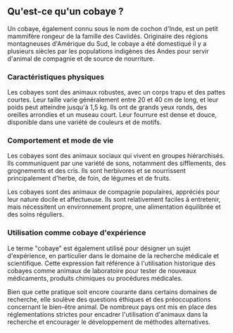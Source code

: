 ## Qu'est-ce qu'un cobaye ?

Un cobaye, également connu sous le nom de cochon d'Inde, est un petit mammifère rongeur de la famille des Caviidés. Originaire des régions montagneuses d'Amérique du Sud, le cobaye a été domestiqué il y a plusieurs siècles par les populations indigènes des Andes pour servir d'animal de compagnie et de source de nourriture.

### Caractéristiques physiques

Les cobayes sont des animaux robustes, avec un corps trapu et des pattes courtes. Leur taille varie généralement entre 20 et 40 cm de long, et leur poids peut atteindre jusqu'à 1,5 kg. Ils ont de grands yeux ronds, des oreilles arrondies et un museau court. Leur fourrure est dense et douce, disponible dans une variété de couleurs et de motifs.

### Comportement et mode de vie

Les cobayes sont des animaux sociaux qui vivent en groupes hiérarchisés. Ils communiquent par une variété de sons, notamment des sifflements, des grognements et des cris. Ils sont herbivores et se nourrissent principalement d'herbe, de foin, de légumes et de fruits.

Les cobayes sont des animaux de compagnie populaires, appréciés pour leur nature docile et affectueuse. Ils sont relativement faciles à entretenir, mais nécessitent un environnement propre, une alimentation équilibrée et des soins réguliers.

### Utilisation comme cobaye d'expérience

Le terme "cobaye" est également utilisé pour désigner un sujet d'expérience, en particulier dans le domaine de la recherche médicale et scientifique. Cette expression fait référence à l'utilisation historique des cobayes comme animaux de laboratoire pour tester de nouveaux médicaments, produits chimiques ou procédures médicales.

Bien que cette pratique soit encore courante dans certains domaines de recherche, elle soulève des questions éthiques et des préoccupations concernant le bien-être animal. De nombreux pays ont mis en place des réglementations strictes pour encadrer l'utilisation d'animaux dans la recherche et encourager le développement de méthodes alternatives.